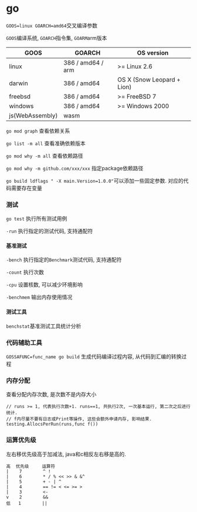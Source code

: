 # go

`GOOS=linux GOARCH=amd64`交叉编译参数

`GOOS`编译系统, `GOARCH`指令集, `GOARM`arm版本

GOOS | GOARCH  |  OS version
--- | --- | ---
linux | 386 / amd64 / arm  | >= Linux 2.6
darwin | 386 / amd64 | OS X (Snow Leopard + Lion)
freebsd | 386 / amd64 | >= FreeBSD 7 |
windows | 386 / amd64 | >= Windows 2000 |
js(WebAssembly) | wasm | |

`go mod graph` 查看依赖关系

`go list -m all` 查看准确依赖版本

`go mod why -m all` 查看依赖路径

`go mod why -m github.com/xxx/xxx` 指定package依赖路径

`go build ldflags " -X main.Version=1.0.0"`可以添加一些固定参数. 对应的代码需要存在变量


### 测试

`go test` 执行所有测试用例

`-run` 执行指定的测试代码, 支持通配符

#### 基准测试
`-bench` 执行指定的`Benchmark`测试代码, 支持通配符

`-count` 执行次数

`-cpu` 设置核数, 可以减少环境影响

`-benchmem` 输出内存使用情况

#### 测试工具

`benchstat`基准测试工具统计分析

### 代码辅助工具
`GOSSAFUNC=func_name go build` 生成代码编译过程内容, 从代码到汇编的转换过程

### 内存分配

查看分配内存次数, 是次数不是内存大小
```
// runs >= 1, 代表执行次数+1. runs==1, 共执行2次, 一次基本运行, 第二次之后进行统计.
// f内尽量不要有日志或Print等操作, 这些会额外申请内存, 影响结果.
testing.AllocsPerRun(runs,func f())
```

### 运算优先级

左右移优先级高于加减法, java和c相反左右移是高的.

```
高  优先级     运算符
|    7        ^ !
|    6        * / % << >> & &^
|    5        + - | ^
|    4        == != < <= >= >
|    3        <-
v    2        &&
低   1        ||
```
